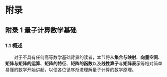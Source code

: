 # 附录
## 附录 1 量子计算数学基础
### 1.1 概述

&emsp;&emsp;对于不具有任何高等数学基础背景的读者，本节将从**集合与映射**、**向量空间**、**矩阵与矩阵的运算**、**矩阵的特征**、**矩阵的函数**以及**线性算子**与**矩阵表示**等相对简单易懂的数学开始讲起，以便各位循序渐进理解量子计算的数学原理。

